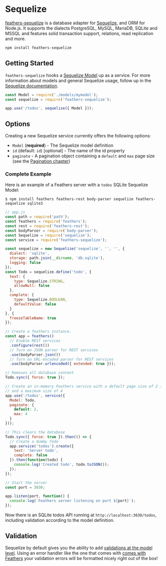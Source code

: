 # Sequelize

[feathers-sequelize](https://github.com/feathersjs/feathers-sequelize) is a database adapter for [Sequelize](http://sequelizejs.com), and ORM for Node.js. It supports the dialects PostgreSQL, MySQL, MariaDB, SQLite and MSSQL and features solid transaction support, relations, read replication and more.

```bash
npm install feathers-sequelize
```

## Getting Started

`feathers-sequelize` hooks a [Sequelize Model](http://docs.sequelizejs.com/en/latest/docs/models-definition/) up as a service. For more information about models and general Sequelize usage, follow up in the [Sequelize documentation](http://docs.sequelizejs.com/en/latest/).

```js
const Model = require('./models/mymodel');
const sequelize = require('feathers-sequelize');

app.use('/todos', sequelize({ Model }));
```

## Options

Creating a new Sequelize service currently offers the following options:

- `Model` (**required**) - The Sequelize model definition
- `id` (default: `id`) [optional] - The name of the id property
- `paginate` - A pagination object containing a `default` and `max` page size (see the [Pagination chapter](databases/pagination.md))

### Complete Example

Here is an example of a Feathers server with a `todos` SQLite Sequelize Model:

```
$ npm install feathers feathers-rest body-parser sequelize feathers-sequelize sqlite3
```

```js
// app.js
const path = require('path');
const feathers = require('feathers');
const rest = require('feathers-rest');
const bodyParser = require('body-parser');
const Sequelize = require('sequelize');
const service = require('feathers-sequelize');

const sequelize = new Sequelize('sequelize', '', '', {
  dialect: 'sqlite',
  storage: path.join(__dirname, 'db.sqlite'),
  logging: false
});
const Todo = sequelize.define('todo', {
  text: {
    type: Sequelize.STRING,
    allowNull: false
  },
  complete: {
    type: Sequelize.BOOLEAN,
    defaultValue: false
  }
}, {
  freezeTableName: true
});

// Create a feathers instance.
const app = feathers()
  // Enable REST services
  .configure(rest())
  // Turn on JSON parser for REST services
  .use(bodyParser.json())
  // Turn on URL-encoded parser for REST services
  .use(bodyParser.urlencoded({ extended: true }));

// Removes all database content
Todo.sync({ force: true });

// Create an in-memory Feathers service with a default page size of 2 items
// and a maximum size of 4
app.use('/todos', service({
  Model: Todo,
  paginate: {
    default: 2,
    max: 4
  }
}));

// This clears the database
Todo.sync({ force: true }).then(() => {
  // Create a dummy Todo
  app.service('todos').create({
    text: 'Server todo',
    complete: false
  }).then(function(todo) {
    console.log('Created todo', todo.toJSON());
  });
});

// Start the server
const port = 3030;

app.listen(port, function() {
  console.log(`Feathers server listening on port ${port}`);
});
```

Now there is an SQLite todos API running at `http://localhost:3030/todos`, including validation according to the model definition.

## Validation

Sequelize by default gives you the ability to add [validations at the model level](http://docs.sequelizejs.com/en/latest/docs/models-definition/#validations). Using an error handler like the one that comes with [comes with Feathers](https://github.com/feathersjs/feathers-errors/blob/master/src/error-handler.js) your validation errors will be formatted nicely right out of the box!
